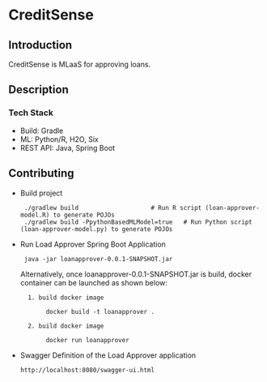 # CreditSense

## Introduction

CreditSense is MLaaS for approving loans.

## Description

### Tech Stack

- Build: Gradle
- ML: Python/R, H2O, Six
- REST API: Java, Spring Boot

## Contributing

- Build project
  ```
   ./gradlew build                    # Run R script (loan-approver-model.R) to generate POJOs
   ./gradlew build -PpythonBasedMLModel=true   # Run Python script (loan-approver-model.py) to generate POJOs
  ```
- Run Load Approver Spring Boot Application

  ```
   java -jar loanapprover-0.0.1-SNAPSHOT.jar
  ```

  Alternatively, once loanapprover-0.0.1-SNAPSHOT.jar is build, docker container can be launched as shown below:

        1. build docker image

             docker build -t loanapprover .

        2. build docker image

             docker run loanapprover

- Swagger Definition of the Load Approver application
  ```
  http://localhost:8080/swagger-ui.html
  ```